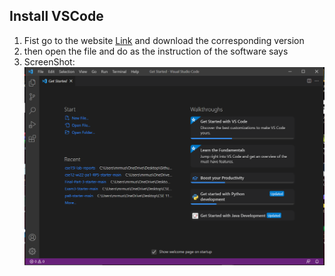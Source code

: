 ## Install VSCode
1. Fist go to the website [Link](https://code.visualstudio.com/) and download the corresponding version
2. then open the file and do as the instruction of the software says
3. ScreenShot: ![Image](https://raw.githubusercontent.com/YueSteveYin/cse15l-lab-reports/main/Capture%20lab.PNG)
